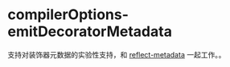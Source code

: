 # compilerOptions-emitDecoratorMetadata

支持对装饰器元数据的实验性支持，和 [reflect-metadata](https://www.npmjs.com/package/reflect-metadata) 一起工作。。
